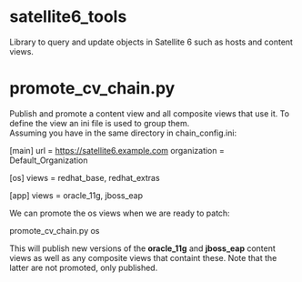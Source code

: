 # satellite6_tools

Library to query and update objects in Satellite 6 such as hosts and content views.

# promote_cv_chain.py

Publish and promote a content view and all composite views that use it. To define the view an ini file is used to group them.  
Assuming you have in the same directory in chain_config.ini:

  [main]
  url = https://satellite6.example.com
  organization = Default_Organization
  
  [os]
  views = redhat_base, redhat_extras
  
  [app]
  views = oracle_11g, jboss_eap
  
We can promote the os views when we are ready to patch:

  promote_cv_chain.py os
  
This will publish new versions of the **oracle_11g** and **jboss_eap** content views as well as any composite views that containt these. Note that the latter are not promoted, only published.
